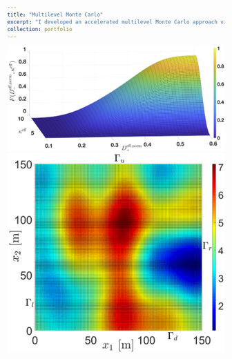```yaml
---
title: "Multilevel Monte Carlo"
excerpt: "I developed an accelerated multilevel Monte Carlo approach via stratification/Latin hypercube sampling for the estimation of cumulative distribution functions.<br/><img src='/images/lnK.png'>"
collection: portfolio
---
```


<img src='/images/smooth.png'>  

  
<img src='/images/lnK.png'>


